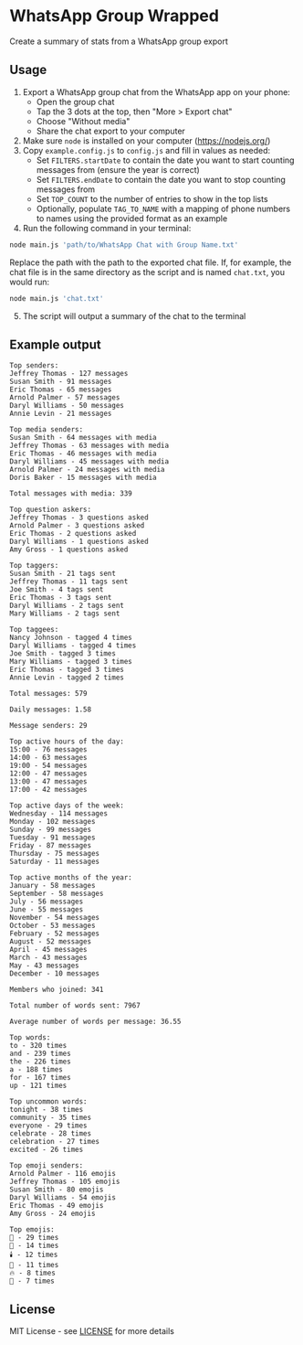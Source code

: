 # WhatsApp Group Wrapped

Create a summary of stats from a WhatsApp group export

## Usage

1. Export a WhatsApp group chat from the WhatsApp app on your phone:
    - Open the group chat
    - Tap the 3 dots at the top, then "More > Export chat"
    - Choose "Without media"
    - Share the chat export to your computer
2. Make sure `node` is installed on your computer (https://nodejs.org/)
3. Copy `example.config.js` to `config.js` and fill in values as needed:
    - Set `FILTERS.startDate` to contain the date you want to start counting messages from (ensure the year is correct)
    - Set `FILTERS.endDate` to contain the date you want to stop counting messages from
    - Set `TOP_COUNT` to the number of entries to show in the top lists
    - Optionally, populate `TAG_TO_NAME` with a mapping of phone numbers to names using the provided format as an example
4. Run the following command in your terminal:

```bash
node main.js 'path/to/WhatsApp Chat with Group Name.txt'
```

Replace the path with the path to the exported chat file. If, for example, the chat file is in the same directory as the script and is named `chat.txt`, you would run:

```bash
node main.js 'chat.txt'
```

5. The script will output a summary of the chat to the terminal

## Example output

```
Top senders:
Jeffrey Thomas - 127 messages
Susan Smith - 91 messages
Eric Thomas - 65 messages
Arnold Palmer - 57 messages
Daryl Williams - 50 messages
Annie Levin - 21 messages

Top media senders:
Susan Smith - 64 messages with media
Jeffrey Thomas - 63 messages with media
Eric Thomas - 46 messages with media
Daryl Williams - 45 messages with media
Arnold Palmer - 24 messages with media
Doris Baker - 15 messages with media

Total messages with media: 339

Top question askers:
Jeffrey Thomas - 3 questions asked
Arnold Palmer - 3 questions asked
Eric Thomas - 2 questions asked
Daryl Williams - 1 questions asked
Amy Gross - 1 questions asked

Top taggers:
Susan Smith - 21 tags sent
Jeffrey Thomas - 11 tags sent
Joe Smith - 4 tags sent
Eric Thomas - 3 tags sent
Daryl Williams - 2 tags sent
Mary Williams - 2 tags sent

Top taggees:
Nancy Johnson - tagged 4 times
Daryl Williams - tagged 4 times
Joe Smith - tagged 3 times
Mary Williams - tagged 3 times
Eric Thomas - tagged 3 times
Annie Levin - tagged 2 times

Total messages: 579

Daily messages: 1.58

Message senders: 29

Top active hours of the day:
15:00 - 76 messages
14:00 - 63 messages
19:00 - 54 messages
12:00 - 47 messages
13:00 - 47 messages
17:00 - 42 messages

Top active days of the week:
Wednesday - 114 messages
Monday - 102 messages
Sunday - 99 messages
Tuesday - 91 messages
Friday - 87 messages
Thursday - 75 messages
Saturday - 11 messages

Top active months of the year:
January - 58 messages
September - 58 messages
July - 56 messages
June - 55 messages
November - 54 messages
October - 53 messages
February - 52 messages
August - 52 messages
April - 45 messages
March - 43 messages
May - 43 messages
December - 10 messages

Members who joined: 341

Total number of words sent: 7967

Average number of words per message: 36.55

Top words:
to - 320 times
and - 239 times
the - 226 times
a - 188 times
for - 167 times
up - 121 times

Top uncommon words:
tonight - 38 times
community - 35 times
everyone - 29 times
celebrate - 28 times
celebration - 27 times
excited - 26 times

Top emoji senders:
Arnold Palmer - 116 emojis
Jeffrey Thomas - 105 emojis
Susan Smith - 80 emojis
Daryl Williams - 54 emojis
Eric Thomas - 49 emojis
Amy Gross - 24 emojis

Top emojis:
🎉 - 29 times
📣 - 14 times
🕯️ - 12 times
🍷 - 11 times
🔥 - 8 times
🍕 - 7 times
```

## License

MIT License - see [LICENSE](LICENSE) for more details
